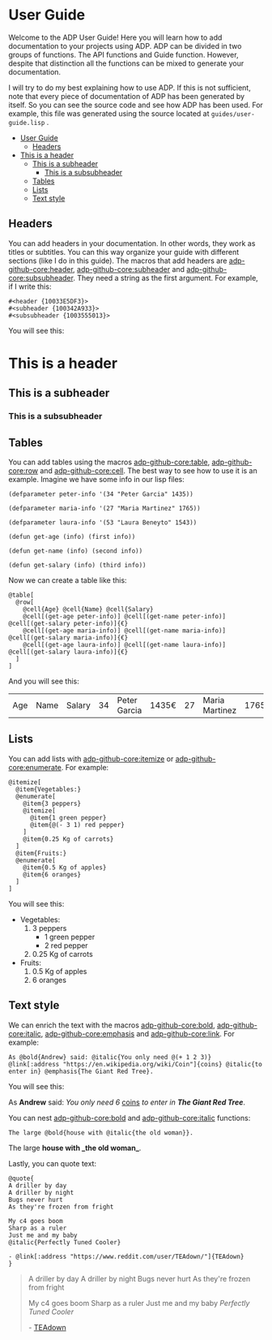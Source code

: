 
<a id="header-adp-github-user-guide"></a>
# User Guide

Welcome to the ADP User Guide\! Here you will learn how to add documentation to your projects using ADP\. ADP can be divided in two groups of functions\. The API functions and Guide function\. However\, despite that distinction all the functions can be mixed to generate your documentation\.

I will try to do my best explaining how to use ADP\. If this is not sufficient\, note that every piece of documentation of ADP has been generated by itself\. So you can see the source code and see how ADP has been used\. For example\, this file was generated using the source located at ``` guides/user-guide.lisp ``` \.

* [User Guide](/docs/scribble/user-guide.md#header-adp-github-user-guide)
  * [Headers](/docs/scribble/user-guide.md#header-adp-github-headertag909)
* [This is a header](/docs/scribble/user-guide.md#header-adp-github-headertag913)
  * [This is a subheader](/docs/scribble/user-guide.md#header-adp-github-headertag914)
    * [This is a subsubheader](/docs/scribble/user-guide.md#header-adp-github-headertag915)
  * [Tables](/docs/scribble/user-guide.md#header-adp-github-headertag916)
  * [Lists](/docs/scribble/user-guide.md#header-adp-github-headertag917)
  * [Text style](/docs/scribble/user-guide.md#header-adp-github-headertag918)


<a id="header-adp-github-headertag909"></a>
## Headers

You can add headers in your documentation\. In other words\, they work as titles or subtitles\. You can this way organize your guide with different sections \(like I do in this guide\)\. The macros that add headers are [adp\-github\-core\:header](/docs/src/functions.md#function-adp-github-core-header)\, [adp\-github\-core\:subheader](/docs/src/functions.md#function-adp-github-core-subheader) and [adp\-github\-core\:subsubheader](/docs/src/functions.md#function-adp-github-core-subsubheader)\. They need a string as the first argument\. For example\, if I write this\:

`````common-lisp
#<header {10033E5DF3}>
#<subheader {100342A933}>
#<subsubheader {1003555013}>
`````

You will see this\:

<a id="header-adp-github-headertag913"></a>
# This is a header
<a id="header-adp-github-headertag914"></a>
## This is a subheader
<a id="header-adp-github-headertag915"></a>
### This is a subsubheader

<a id="header-adp-github-headertag916"></a>
## Tables

You can add tables using the macros [adp\-github\-core\:table](/docs/src/functions.md#function-adp-github-core-table)\, [adp\-github\-core\:row](/docs/src/functions.md#function-adp-github-core-row) and [adp\-github\-core\:cell](/docs/src/functions.md#function-adp-github-core-cell)\. The best way to see how to use it is an example\. Imagine we have some info in our lisp files\:

`````common-lisp
(defparameter peter-info '(34 "Peter Garcia" 1435))

(defparameter maria-info '(27 "Maria Martinez" 1765))

(defparameter laura-info '(53 "Laura Beneyto" 1543))

(defun get-age (info) (first info))

(defun get-name (info) (second info))

(defun get-salary (info) (third info))
`````

Now we can create a table like this\:

`````common-lisp
@table[
  @row[
    @cell{Age} @cell{Name} @cell{Salary}
    @cell[(get-age peter-info)] @cell[(get-name peter-info)] @cell[(get-salary peter-info)]{€}
    @cell[(get-age maria-info)] @cell[(get-name maria-info)] @cell[(get-salary maria-info)]{€}
    @cell[(get-age laura-info)] @cell[(get-name laura-info)] @cell[(get-salary laura-info)]{€}
  ]
]
`````

And you will see this\:

<table>
<tr>
<td>Age</td>
<td>Name</td>
<td>Salary</td>
<td>34</td>
<td>Peter Garcia</td>
<td>1435€</td>
<td>27</td>
<td>Maria Martinez</td>
<td>1765€</td>
<td>53</td>
<td>Laura Beneyto</td>
<td>1543€</td>
</tr>
</table>

<a id="header-adp-github-headertag917"></a>
## Lists

You can add lists with [adp\-github\-core\:itemize](/docs/src/functions.md#function-adp-github-core-itemize) or [adp\-github\-core\:enumerate](/docs/src/functions.md#function-adp-github-core-enumerate)\. For example\:

`````common-lisp
@itemize[
  @item{Vegetables:}
  @enumerate[
    @item{3 peppers}
    @itemize[
      @item{1 green pepper}
      @item{@(- 3 1) red pepper}
    ]
    @item{0.25 Kg of carrots}
  ]
  @item{Fruits:}
  @enumerate[
    @item{0.5 Kg of apples}
    @item{6 oranges}
  ]
]
`````

You will see this\:

* Vegetables\:
  1. 3 peppers
     * 1 green pepper
     * 2 red pepper
  2. 0\.25 Kg of carrots
* Fruits\:
  1. 0\.5 Kg of apples
  2. 6 oranges


<a id="header-adp-github-headertag918"></a>
## Text style

We can enrich the text with the macros [adp\-github\-core\:bold](/docs/src/functions.md#function-adp-github-core-bold)\, [adp\-github\-core\:italic](/docs/src/functions.md#function-adp-github-core-italic)\, [adp\-github\-core\:emphasis](/docs/src/functions.md#function-adp-github-core-emphasis) and [adp\-github\-core\:link](/docs/src/functions.md#function-adp-github-core-link)\. For example\:

`````text
As @bold{Andrew} said: @italic{You only need @(+ 1 2 3)} @link[:address "https://en.wikipedia.org/wiki/Coin"]{coins} @italic{to enter in} @emphasis{The Giant Red Tree}.
`````

You will see this\:

As **Andrew** said\: _You only need 6_ [coins](https://en.wikipedia.org/wiki/Coin) _to enter in_ ***The Giant Red Tree***\.

You can nest [adp\-github\-core\:bold](/docs/src/functions.md#function-adp-github-core-bold) and [adp\-github\-core\:italic](/docs/src/functions.md#function-adp-github-core-italic) functions\:

`````text
The large @bold{house with @italic{the old woman}}.
`````

The large **house with \_the old woman\_**\.

Lastly\, you can quote text\:

`````text
@quote{
A driller by day
A driller by night
Bugs never hurt
As they're frozen from fright

My c4 goes boom
Sharp as a ruler
Just me and my baby
@italic{Perfectly Tuned Cooler}

- @link[:address "https://www.reddit.com/user/TEAdown/"]{TEAdown}
}
`````

> A driller by day
> A driller by night
> Bugs never hurt
> As they\'re frozen from fright
> 
> My c4 goes boom
> Sharp as a ruler
> Just me and my baby
> _Perfectly Tuned Cooler_
> 
> \- [TEAdown](https://www.reddit.com/user/TEAdown/)